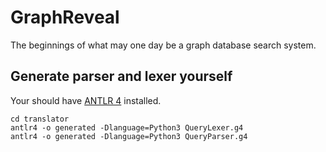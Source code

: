 # GraphReveal

The beginnings of what may one day be a graph database search system.

## Generate parser and lexer yourself

Your should have [ANTLR 4](https://www.antlr.org/) installed.

```shell
cd translator
antlr4 -o generated -Dlanguage=Python3 QueryLexer.g4
antlr4 -o generated -Dlanguage=Python3 QueryParser.g4
```